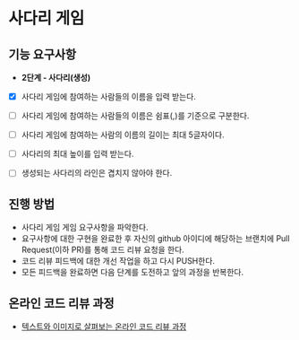 # 사다리 게임
## 기능 요구사항
- **2단계 - 사다리(생성)**
* [x] 사다리 게임에 참여하는 사람들의 이름을 입력 받는다.
* [ ] 사다리 게임에 참여하는 사람들의 이름은 쉼표(,)를 기준으로 구분한다.
* [ ] 사다리 게임에 참여하는 사람의 이름의 길이는 최대 5글자이다.
* [ ] 사다리의 최대 높이를 입력 받는다.
* [ ] 생성되는 사다리의 라인은 겹치지 않아야 한다.


## 진행 방법
* 사다리 게임 게임 요구사항을 파악한다.
* 요구사항에 대한 구현을 완료한 후 자신의 github 아이디에 해당하는 브랜치에 Pull Request(이하 PR)를 통해 코드 리뷰 요청을 한다.
* 코드 리뷰 피드백에 대한 개선 작업을 하고 다시 PUSH한다.
* 모든 피드백을 완료하면 다음 단계를 도전하고 앞의 과정을 반복한다.

## 온라인 코드 리뷰 과정
* [텍스트와 이미지로 살펴보는 온라인 코드 리뷰 과정](https://github.com/nextstep-step/nextstep-docs/tree/master/codereview)